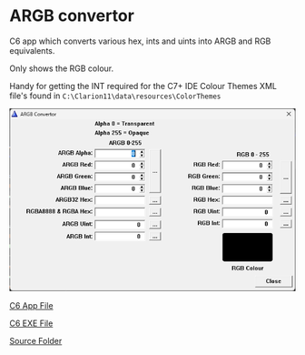 # ARGB convertor

C6 app which converts various hex, ints and uints into ARGB and RGB equivalents.

Only shows the RGB colour.

Handy for getting the INT required for the C7+ IDE Colour Themes XML file's found in ```C:\Clarion11\data\resources\ColorThemes```

![Screenshot](https://github.com/Intelligent-Silicon/ARGB-convertor/blob/main/Screenshot.png)


[C6 App File](https://github.com/Intelligent-Silicon/ARGB-convertor/blob/main/Source/ARGB.app)

[C6 EXE File](https://github.com/Intelligent-Silicon/ARGB-convertor/blob/main/Source/ARGB.exe)

[Source Folder](https://github.com/Intelligent-Silicon/ARGB-convertor/tree/main/Source)


